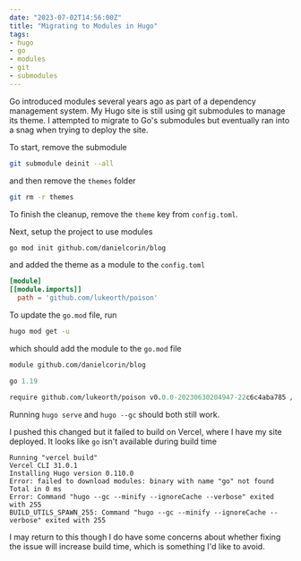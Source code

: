```yaml
---
date: "2023-07-02T14:56:00Z"
title: "Migrating to Modules in Hugo"
tags:
- hugo
- go
- modules
- git
- submodules
---
```



Go introduced modules several years ago as part of a dependency management system.
My Hugo site is still using git submodules to manage its theme.
I attempted to migrate to Go's submodules but eventually ran into a snag when trying to deploy the site.

To start, remove the submodule

```sh
git submodule deinit --all
```

and then remove the `themes` folder

```sh
git rm -r themes
```

To finish the cleanup, remove the `theme` key from `config.toml`.

Next, setup the project to use modules

```sh
go mod init github.com/danielcorin/blog
```

and added the theme as a module to the `config.toml`

```toml
[module]
[[module.imports]]
  path = 'github.com/lukeorth/poison'
```

To update the `go.mod` file, run

```sh
hugo mod get -u
```

which should add the module to the `go.mod` file

```mod
module github.com/danielcorin/blog

go 1.19

require github.com/lukeorth/poison v0.0.0-20230630204947-22c6c4aba785 // indirect
```

Running `hugo serve` and `hugo --gc` should both still work.

I pushed this changed but it failed to build on Vercel, where I have my site deployed.
It looks like `go` isn't available during build time

```text
Running "vercel build"
Vercel CLI 31.0.1
Installing Hugo version 0.110.0
Error: failed to download modules: binary with name "go" not found
Total in 0 ms
Error: Command "hugo --gc --minify --ignoreCache --verbose" exited with 255
BUILD_UTILS_SPAWN_255: Command "hugo --gc --minify --ignoreCache --verbose" exited with 255
```

I may return to this though I do have some concerns about whether fixing the issue will increase build time, which is something I'd like to avoid.
